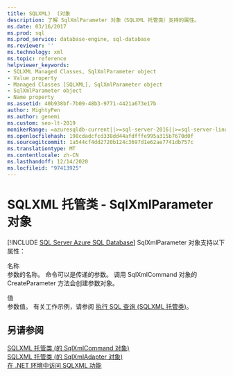 ```yaml
---
title: SQLXML)  (对象
description: 了解 SqlXmlParameter 对象（SQLXML 托管类）支持的属性。
ms.date: 03/16/2017
ms.prod: sql
ms.prod_service: database-engine, sql-database
ms.reviewer: ''
ms.technology: xml
ms.topic: reference
helpviewer_keywords:
- SQLXML Managed Classes, SqlXmlParameter object
- Value property
- Managed Classes [SQLXML], SqlXmlParameter object
- SqlXmlParameter object
- Name property
ms.assetid: 40b938bf-7b09-48b3-9771-4421a673e17b
author: MightyPen
ms.author: genemi
ms.custom: seo-lt-2019
monikerRange: =azuresqldb-current||>=sql-server-2016||>=sql-server-linux-2017||=azuresqldb-mi-current
ms.openlocfilehash: 198cdadcfcd338dd44afdfffe995a315b7670d0f
ms.sourcegitcommit: 1a544cf4dd2720b124c3697d1e62ae7741db757c
ms.translationtype: MT
ms.contentlocale: zh-CN
ms.lasthandoff: 12/14/2020
ms.locfileid: "97413925"
---
```

# <a name="sqlxml-managed-classes---sqlxmlparameter-object"></a>SQLXML 托管类 - SqlXmlParameter 对象
[!INCLUDE [SQL Server Azure SQL Database](../../../includes/applies-to-version/sql-asdb.md)]
  SqlXmlParameter 对象支持以下属性：  
  
 名称  
 参数的名称。 命令可以是传递的参数。 调用 SqlXmlCommand 对象的 CreateParameter 方法会创建参数对象。  
  
 值  
 参数值。 有关工作示例，请参阅 [执行 SQL 查询 &#40;SQLXML 托管类&#41;](../../../relational-databases/sqlxml-annotated-xsd-schemas-xpath-queries/net-framework-classes/executing-sql-queries-sqlxml-managed-classes.md)。  
  
## <a name="see-also"></a>另请参阅  
 [SQLXML 托管类 &#40;的 SqlXmlCommand 对象&#41;](../../../relational-databases/sqlxml-annotated-xsd-schemas-xpath-queries/net-framework-classes/sqlxml-managed-classes-sqlxmlcommand-object.md)   
 [SQLXML 托管类 &#40;的 SqlXmlAdapter 对象&#41;](../../../relational-databases/sqlxml-annotated-xsd-schemas-xpath-queries/net-framework-classes/sqlxml-managed-classes-sqlxmladapter-object.md)   
 [在 .NET 环境中访问 SQLXML 功能](../../../relational-databases/sqlxml-annotated-xsd-schemas-xpath-queries/net-framework-classes/accessing-sqlxml-functionality-in-the-net-environment.md)  
  
  
